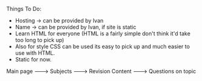 Things To Do:
- Hosting -> can be provided by Ivan
- Name -> can be provided by Ivan, if site is static
- Learn HTML for everyone (HTML is a fairly simple don't think it'd take too long to pick up)
- Also for style CSS can be used its easy to pick up and much easier to use with HTML.
- Static for now.

Main page ---> Subjects ---> Revision Content ---> Questions on topic
